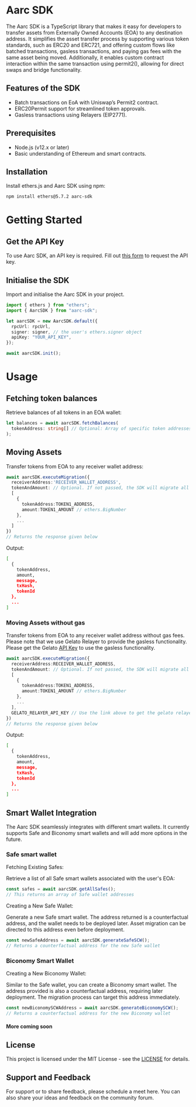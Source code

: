 # Aarc SDK

The Aarc SDK is a TypeScript library that makes it easy for developers to transfer assets from Externally Owned Accounts (EOA) to any destination address. It simplifies the asset transfer process by supporting various token standards, such as ERC20 and ERC721, and offering custom flows like batched transactions, gasless transactions, and paying gas fees with the same asset being moved. Additionally, it enables custom contract interaction within the same transaction using permit2(), allowing for direct swaps and bridge functionality.

## Features of the SDK

- Batch transactions on EoA with Uniswap’s Permit2 contract.
- ERC20Permit support for streamlined token approvals.
- Gasless transactions using Relayers (EIP2771).

## Prerequisites
- Node.js (v12.x or later)
- Basic understanding of Ethereum and smart contracts.

## Installation
Install ethers.js and Aarc SDK using npm:
```bash
npm install ethers@5.7.2 aarc-sdk
```

# Getting Started

## Get the API Key

To use Aarc SDK, an API key is required. Fill out [this form](https://rebrand.ly/aarc-dashboard) to request the API key.

## Initialise the SDK

Import and initialise the Aarc SDK in your project.

```typescript
import { ethers } from "ethers";
import { AarcSDK } from "aarc-sdk";

let aarcSDK = new AarcSDK.default({
  rpcUrl: rpcUrl,
  signer: signer, // the user's ethers.signer object
  apiKey: "YOUR_API_KEY",
});

await aarcSDK.init();
```

# Usage

## Fetching token balances

Retrieve balances of all tokens in an EOA wallet:

```typescript
let balances = await aarcSDK.fetchBalances(
  tokenAddress: string[] // Optional: Array of specific token addresses
);
```

## Moving Assets

Transfer tokens from EOA to any receiver wallet address:

```typescript
await aarcSDK.executeMigration({
  receiverAddress:'RECEIVER_WALLET_ADDRESS',
  tokenAndAmount: // Optional. If not passed, the SDK will migrate all the tokens of the wallet
  [   
    {
      tokenAddress:TOKEN1_ADDRESS,
      amount:TOKEN1_AMOUNT // ethers.BigNumber
    },
    ...
  ]
})
// Returns the response given below
```

Output:
```bash
[
  {
    tokenAddress,
    amount,
    message,
    txHash,
    tokenId
  },
  ...
]
```

### Moving Assets without gas

Transfer tokens from EOA to any receiver wallet address without gas fees. Please note that we use Gelato Relayer to provide the gasless functionality. Please get the Gelato [API Key](https://docs.gelato.network/developer-services/relay/payment-and-fees/1balance-and-relay) to use the gasless functionality.

```typescript
await aarcSDK.executeMigration({
  receiverAddress:RECEIVER_WALLET_ADDRESS,
  tokenAndAmount: // Optional. If not passed, the SDK will migrate all the tokens of the wallet
  [   
    {
      tokenAddress:TOKEN1_ADDRESS,
      amount:TOKEN1_AMOUNT // ethers.BigNumber
    },
    ...
  ],
  GELATO_RELAYER_API_KEY // Use the link above to get the gelato relayer key
})
// Returns the response given below
```

Output:
```bash
[
  {
    tokenAddress,
    amount,
    message,
    txHash,
    tokenId
  },
  ...
]
```

## Smart Wallet Integration
The Aarc SDK seamlessly integrates with different smart wallets. It currently supports Safe and Biconomy smart wallets and will add more options in the future.

### Safe smart wallet

Fetching Existing Safes:

Retrieve a list of all Safe smart wallets associated with the user's EOA:
```typescript
const safes = await aarcSDK.getAllSafes();
// This returns an array of Safe wallet addresses
```

Creating a New Safe Wallet:

Generate a new Safe smart wallet. The address returned is a counterfactual address, and the wallet needs to be deployed later. Asset migration can be directed to this address even before deployment.
```typescript
const newSafeAddress = await aarcSDK.generateSafeSCW();
// Returns a counterfactual address for the new Safe wallet
```

### Biconomy Smart Wallet
Creating a New Biconomy Wallet:

Similar to the Safe wallet, you can create a Biconomy smart wallet. The address provided is also a counterfactual address, requiring later deployment. The migration process can target this address immediately.
```typescript
const newBiconomySCWAddress = await aarcSDK.generateBiconomySCW();
// Returns a counterfactual address for the new Biconomy wallet
```

#### More coming soon

## License
This project is licensed under the MIT License - see the [LICENSE](./LICENSE.md) for details.

## Support and Feedback
For support or to share feedback, please schedule a meet here. You can also share your ideas and feedback on the community forum.
